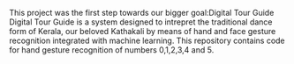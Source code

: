 This project was the first step towards our bigger goal:Digital Tour Guide
Digital Tour Guide is a system designed to intrepret the traditional dance form of Kerala, our beloved Kathakali by means of hand and face gesture recognition integrated with machine learning.
This repository contains code for hand gesture recognition of numbers 0,1,2,3,4 and 5.
